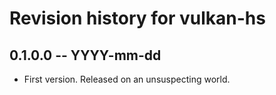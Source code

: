 # Revision history for vulkan-hs

## 0.1.0.0 -- YYYY-mm-dd

* First version. Released on an unsuspecting world.
